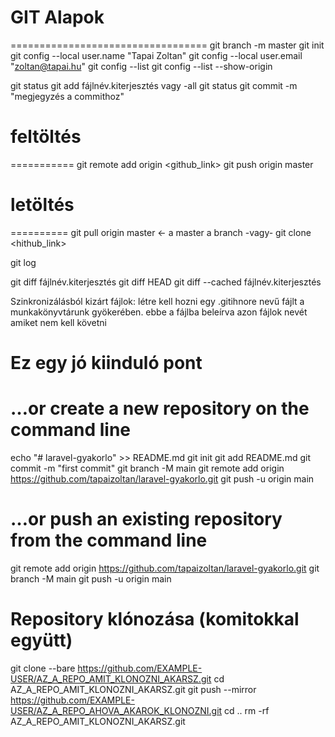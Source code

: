 # GIT Alapok
==================================
git branch -m master
git init
git config --local user.name "Tapai Zoltan"
git config --local user.email "zoltan@tapai.hu"
git config --list
git config --list --show-origin

git status
git add fájlnév.kiterjesztés vagy -all
git status
git commit -m "megjegyzés a commithoz"


# feltöltés
===========
git remote add origin <github_link>
git push origin master

# letöltés
==========
git pull origin master <- a master a branch
-vagy-
git clone <hithub_link>



git log

git diff fájlnév.kiterjesztés
git diff HEAD
git diff --cached fájlnév.kiterjesztés

Szinkronizálásból kizárt fájlok:
létre kell hozni egy .gitihnore nevű fájlt a munkakönyvtárunk gyökerében.
ebbe a fájlba beleírva azon fájlok nevét amiket nem kell követni


# Ez egy jó kiinduló pont

…or create a new repository on the command line
===============================================
echo "# laravel-gyakorlo" >> README.md
git init
git add README.md
git commit -m "first commit"
git branch -M main
git remote add origin https://github.com/tapaizoltan/laravel-gyakorlo.git
git push -u origin main

…or push an existing repository from the command line
=====================================================
git remote add origin https://github.com/tapaizoltan/laravel-gyakorlo.git
git branch -M main
git push -u origin main

# Repository klónozása (komitokkal együtt)
git clone --bare https://github.com/EXAMPLE-USER/AZ_A_REPO_AMIT_KLONOZNI_AKARSZ.git
cd AZ_A_REPO_AMIT_KLONOZNI_AKARSZ.git
git push --mirror https://github.com/EXAMPLE-USER/AZ_A_REPO_AHOVA_AKAROK_KLONOZNI.git
cd ..
rm -rf AZ_A_REPO_AMIT_KLONOZNI_AKARSZ.git